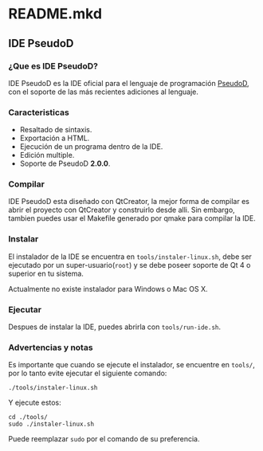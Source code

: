 # README.mkd
## IDE PseudoD
### ¿Que es IDE PseudoD?

IDE PseudoD es la IDE oficial para el lenguaje de programación
[PseudoD](http://www.pseudod.com/), con el soporte de las más recientes
adiciones al lenguaje.

### Caracteristicas

* Resaltado de sintaxis.
* Exportación a HTML.
* Ejecución de un programa dentro de la IDE.
* Edición multiple.
* Soporte de PseudoD **2.0.0**.

### Compilar

IDE PseudoD esta diseñado con QtCreator, la mejor forma de compilar es
abrir el proyecto con QtCreator y construirlo desde alli. Sin embargo,
tambien puedes usar el Makefile generado por qmake para compilar la IDE.

### Instalar

El instalador de la IDE se encuentra en `tools/instaler-linux.sh`, debe ser
ejecutado por un super-usuario(`root`) y se debe poseer soporte de Qt 4
o superior en tu sistema.

Actualmente no existe instalador para Windows o Mac OS X.

### Ejecutar

Despues de instalar la IDE, puedes abrirla con `tools/run-ide.sh`.

### Advertencias y notas

Es importante que cuando se ejecute el instalador, se encuentre en `tools/`,
por lo tanto evite ejecutar el siguiente comando:

`./tools/instaler-linux.sh`

Y ejecute estos:

```
cd ./tools/
sudo ./instaler-linux.sh
```

Puede reemplazar `sudo` por el comando de su preferencia.

